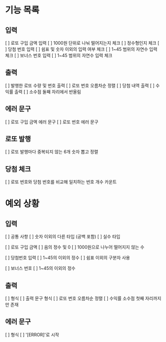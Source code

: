 # 기능 목록

## 입력
[ ] 로또 구입 금액 입력
    [ ] 1000원 단위로 나눠 떨어지는지 체크
    [ ] 정수형인지 체크
[ ] 당첨 번호 입력
    [ ] 쉼표 및 숫자 이외의 입력 여부 체크
    [ ] 1~45 범위의 자연수 입력 체크
[ ] 보너스 번호 입력
    [ ] 1~45 범위의 자연수 입력 체크

## 출력
[ ] 발행한 로또 수량 및 번호 출력
    [ ] 로또 번호 오름차순 정렬
[ ] 당첨 내역 출력
[ ] 수익률 출력
    [ ] 소수점 둘째 자리에서 반올림
## 에러 문구
[ ] 로또 구입 금액 에러 문구
[ ] 로또 번호 에러 문구

## 로또 발행
[ ] 로또 발행마다 중복되지 않는 6개 숫자 뽑고 정렬

## 당첨 체크
[ ] 로또 번호와 당첨 번호를 비교해 일치하는 번호 개수 카운트


# 예외 상황

## 입력

[ ] 공통 사항
    [ ] 숫자 이외의 다른 타입 (공백 포함)
    [ ] 실수 타입

[ ] 로또 구입 금액
    [ ] 음의 정수 및 0
    [ ] 1000원으로 나누어 떨어지지 않는 수

[ ] 당첨번호 입력
    [ ] 1~45의 이외의 정수
    [ ] 쉼표 이외의 구분자 사용

[ ] 보너스 번호
    [ ] 1~45의 이외의 정수

## 출력

[ ] 형식
    [ ] 출력 문구 형식
    [ ] 로또 번호 오름차순 정렬
    [ ] 수익률 소수점 첫째 자리까지만 존재

## 에러 문구

[ ] 형식
    [ ] '[ERROR]'로 시작